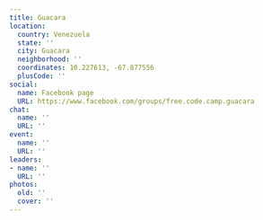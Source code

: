 ```yaml
---
title: Guacara
location:
  country: Venezuela
  state: ''
  city: Guacara
  neighborhood: ''
  coordinates: 10.227613, -67.877556
  plusCode: ''
social:
  name: Facebook page
  URL: https://www.facebook.com/groups/free.code.camp.guacara
chat:
  name: ''
  URL: ''
event:
  name: ''
  URL: ''
leaders:
- name: ''
  URL: ''
photos:
  old: ''
  cover: ''
---
```

